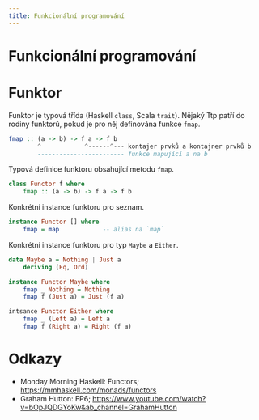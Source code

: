 ```yaml
---
title: Funkcionální programování
---
```


# Funkcionální programování


# Funktor

Funktor je typová třída (Haskell `class`, Scala `trait`).
Nějaký Ttp patří do rodiny funktorů, pokud je pro něj definována funkce `fmap`.

```haskell
fmap :: (a -> b) -> f a -> f b
        ^            ^------^--- kontajer prvků a kontajner prvků b
        ------------------------ funkce mapující a na b
```


Typová definice funktoru obsahující metodu `fmap`.

```haskell
class Functor f where
    fmap :: (a -> b) -> f a -> f b
```

Konkrétní instance funktoru pro seznam.

```haskell
instance Functor [] where
    fmap = map            -- alias na `map`
```

Konkrétní instance funktoru pro typ `Maybe` a `Either`.

```haskell
data Maybe a = Nothing | Just a
    deriving (Eq, Ord)
```

```haskell
instance Functor Maybe where
    fmap _ Nothing = Nothing
    fmap f (Just a) = Just (f a)
```

```haskell
intsance Functor Either where
    fmap _ (Left a) = Left a
    fmap f (Right a) = Right (f a)
```


# Odkazy

- Monday Morning Haskell: Functors; https://mmhaskell.com/monads/functors
- Graham Hutton: FP6; https://www.youtube.com/watch?v=bOpJQDGYoKw&ab_channel=GrahamHutton

